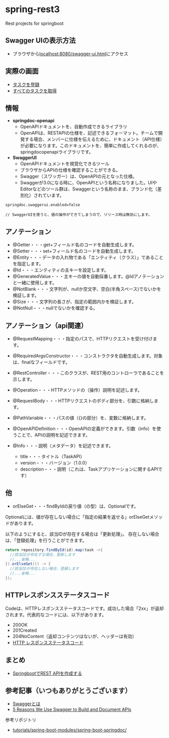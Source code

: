 # spring-rest3
Rest projects for springboot


## Swagger UIの表示方法

- ブラウザから[localhost:8080/swagger-ui.html](http://localhost:8080/swagger-ui/index.html?configUrl=/v3/api-docs/swagger-config)にアクセス


## 実際の画面

- [タスクを登録](https://gyazo.com/b9ea46e229a824f665c84170d3738f64)
- [すべてのタスクを取得](https://gyazo.com/2d74c4f75aa8976ec4adac46763130fa)


## 情報

- **springdoc-openapi**
  - OpenAPIドキュメントを、自動作成できるライブラリ
  - OpenAPIは、RESTAPIの仕様を、記述できるフォーマット。チームで開発する場合、メンバーに仕様を伝えるために、ドキュメント（API仕様）が必要になります。このドキュメントを、簡単に作成してくれるのが、springdocopenapiライブラリです。
- **SwaggerUI**
  - OpenAPIドキュメントを視覚化できるツール
  - ブラウザからAPIの仕様を確認することができる。
  - Swagger（スワッガー）は、OpenAPIの元となった仕様。
  - Swaggerが3.0になる時に、OpenAPIという名称になりました。UIやEditorなどのツール群は、Swaggerという名称のまま、ブランド化（差別化）されています。


```properties
springdoc.swaggerui.enabled=false

// SwaggerUIを使うと、値の操作ができてしまうので、リリース時は無効にします。
```




## アノテーション

- @Getter・・・get+フィールド名のコードを自動生成します。
- @Setter・・・set+フィールド名のコードを自動生成します。
- @Entity・・・データの入れ物である「エンティティ（クラス）」であることを指定します。
- @Id・・・エンティティの主キーを設定します。
- @GeneratedValue・・・主キーの値を自動採番します。@Idアノテーションと一緒に使用します。
- @NotBlank・・・文字列が、nullか空文字、空白(半角スペース)でないかを検証します。
- @Size・・・文字列の長さが、指定の範囲内かを検証します。
- @NotNull・・・nullでないかを確認する。


## アノテーション（api関連）

- @RequestMapping・・・指定のパスで、HTTPリクエストを受け付けます。
- @RequiredArgsConstructor・・・コンストラクタを自動生成します。対象は、finalなフィールドです。
- @RestController・・・このクラスが、REST用のコントローラであることを示します。
- @Operation・・・HTTPメソッドの（操作）説明を記述します。
- @RequestBody・・・HTTPリクエストのボディ部分を、引数に格納します。
- @PathVariable・・・パスの値（{}の部分）を、変数に格納します。


- @OpenAPIDefinition・・・OpenAPIの定義ができます。引数（info）を使うことで、APIの説明を記述できます。
- @Info・・・説明（メタデータ）を記述できます。
  - title・・・タイトル（TaskAPI）
  - version・・・バージョン（1.0.0）
  - description・・・説明（これは、Taskアプリケーションに関するAPIです）


## 他

- orElseGet・・・findByIdの戻り値（の型）は、Optionalです。

Optionalには、値が存在しない場合に「指定の結果を返せる」orElseGetメソッドがあります。

以下のようにすると、該当IDが存在する場合は「更新処理」。
存在しない場合は、「登録処理」を行うことができます。

```java
return repository.findById(id).map(task ->{
  //該当IDが存在する場合、更新します
  //...省略...
}).orElseGet(() -> {
  //該当IDが存在しない場合、登録します
  //...省略...
});
```




## HTTPレスポンスステータスコード

Codeは、HTTPレスポンスステータスコードです。成功した場合「2xx」が返却されます。代表的なコードには、以下があります。

- 200OK
- 201Created
- 204NoContent（返却コンテンツはないが、ヘッダーは有効）
- [HTTP レスポンスステータスコード](https://developer.mozilla.org/ja/docs/Web/HTTP/Status)



## まとめ

- [SpringbootでREST APIを作成する](https://qiita.com/m_masashi/items/61700164e8aaa35481b3)


参考記事（いつもありがとうございます）
---

- [Swaggerとは](https://news.mynavi.jp/itsearch/article/devsoft/2395)
- [5 Reasons We Use Swagger to Build and Document APIs](https://www.jobsity.com/blog/5-reasons-we-use-swagger-build-and-document-apis)

参考リポジトリ

- [tutorials/spring-boot-modules/spring-boot-springdoc/](https://github.com/eugenp/tutorials/tree/master/spring-boot-modules/spring-boot-springdoc)



